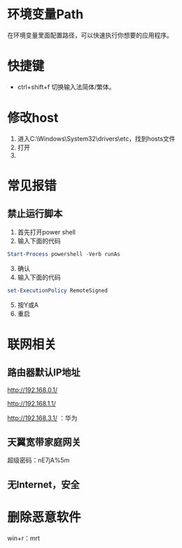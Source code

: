 #  环境变量Path

在环境变量里面配置路径，可以快速执行你想要的应用程序。

# 快捷键

- ctrl+shift+f 切换输入法简体/繁体。

# 修改host

1. 进入C:\Windows\System32\drivers\etc，找到hosts文件
2. 打开
3. 

# 常见报错

## 禁止运行脚本

1. 首先打开power shell
2. 输入下面的代码

```powershell
Start-Process powershell -Verb runAs
```

3. 确认
4. 输入下面的代码

```powershell
set-ExecutionPolicy RemoteSigned
```

5. 按Y或A
6. 重启

# 联网相关

## 路由器默认IP地址

http://192.168.0.1/

http://192.168.1.1/

http://192.168.3.1/ ：华为



## 天翼宽带家庭网关

超级密码：nE7jA%5m

## 无Internet，安全

# 删除恶意软件

win+r：mrt

